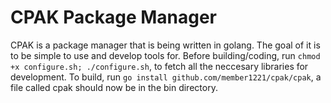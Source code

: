# CPAK Package Manager
CPAK is a package manager that is being written in golang. The goal of it is to be simple to use and develop tools for.
Before building/coding, run `chmod +x configure.sh; ./configure.sh`, to fetch all the neccesary libraries for development.
To build, run `go install github.com/member1221/cpak/cpak`, a file called cpak should now be in the bin directory.
